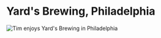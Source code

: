 Yard's Brewing, Philadelphia
============================

![Tim enjoys Yard's Brewing in Philadelphia](http://www.yeastboundanddown.com/wp-content/uploads/2011/03/DSC01926-1024x768.jpg "Good Times")